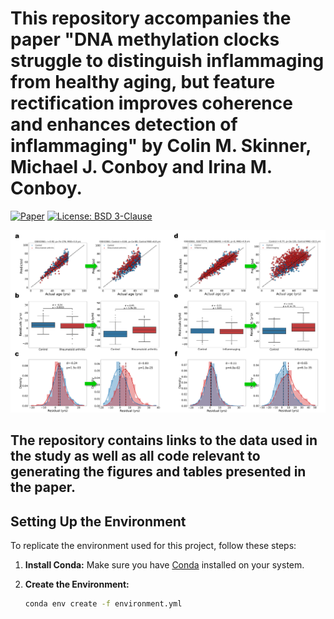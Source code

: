 # This repository accompanies the paper "DNA methylation clocks struggle to distinguish inflammaging from healthy aging, but feature rectification improves coherence and enhances detection of inflammaging" by Colin M. Skinner, Michael J. Conboy and Irina M. Conboy.

[![Paper](https://img.shields.io/badge/bioRxiv-2024.10.09.617512v1-blue?style=plastic)](https://www.biorxiv.org/content/10.1101/2024.10.09.617512v1)
[![License: BSD 3-Clause](https://img.shields.io/badge/License-BSD%203--Clause-yellow?style=plastic)](LICENSE)

<img src="./figures/Figure%204.png" width="800">


## The repository contains links to the data used in the study as well as all code relevant to generating the figures and tables presented in the paper.


## Setting Up the Environment

To replicate the environment used for this project, follow these steps:

1. **Install Conda:** Make sure you have [Conda](https://docs.conda.io/projects/conda/en/latest/user-guide/install/index.html) installed on your system.

2. **Create the Environment:**
   ```bash
   conda env create -f environment.yml